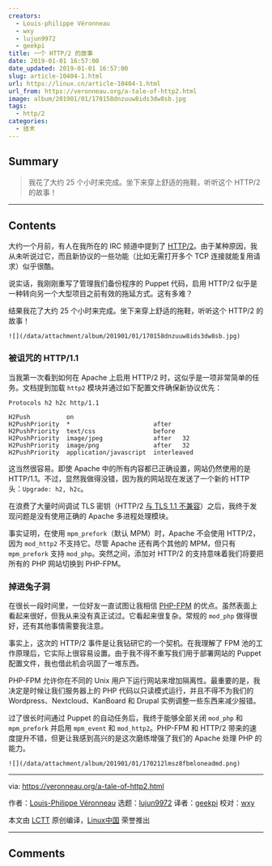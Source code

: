 ```yaml
---
creators:
  - Louis-philippe Véronneau
  - wxy
  - lujun9972
  - geekpi
title: 一个 HTTP/2 的故事
date: 2019-01-01 16:57:00
date_updated: 2019-01-01 16:57:00
slug: article-10404-1.html
url: https://linux.cn/article-10404-1.html
url_from: https://veronneau.org/a-tale-of-http2.html
image: album/201901/01/170158dnzuuw8ids3dw8sb.jpg
tags:
  - http/2
categories:
  - 技术
---
```


## Summary

> 我花了大约 25 个小时来完成。坐下来穿上舒适的拖鞋，听听这个 HTTP/2 的故事！

***

<!-- more -->

## Contents

大约一个月前，有人在我所在的 IRC 频道中提到了 [HTTP/2](https://en.wikipedia.org/wiki/HTTP/2)。由于某种原因，我从未听说过它，而且新协议的一些功能（比如无需打开多个 TCP 连接就能复用请求）似乎很酷。

说实话，我刚刚重写了管理我们备份程序的 Puppet 代码，启用 HTTP/2 似乎是一种转向另一个大型项目之前有效的拖延方式。这有多难？

结果我花了大约 25 个小时来完成。坐下来穿上舒适的拖鞋，听听这个 HTTP/2 的故事！

`![](/data/attachment/album/201901/01/170158dnzuuw8ids3dw8sb.jpg)`

### 被诅咒的 HTTP/1.1

当我第一次看到如何在 Apache 上启用 HTTP/2 时，这似乎是一项非常简单的任务。文档提到加载 `http2` 模块并通过如下配置文件确保新协议优先：

```shell
Protocols h2 h2c http/1.1

H2Push          on
H2PushPriority  *                       after
H2PushPriority  text/css                before
H2PushPriority  image/jpeg              after   32
H2PushPriority  image/png               after   32
H2PushPriority  application/javascript  interleaved
```

这当然很容易。即使 Apache 中的所有内容都已正确设置，网站仍然使用的是 HTTP/1.1。不过，显然我做得没错，因为我的网站现在发送了一个新的 HTTP 头：`Upgrade: h2, h2c`。

在浪费了大量时间调试 TLS 密钥（HTTP/2 [与 TLS 1.1 不兼容](https://http2.github.io/http2-spec/#TLSUsage)）之后，我终于发现问题是没有使用正确的 Apache 多进程处理模块。

事实证明，在使用 `mpm_prefork`（默认 MPM）时，Apache 不会使用 HTTP/2，因为 `mod_http2` 不支持它。尽管 Apache 还有两个其他的 MPM，但只有 `mpm_prefork` 支持 `mod_php`。突然之间，添加对 HTTP/2 的支持意味着我们将要把所有的 PHP 网站切换到 PHP-FPM。

### 掉进兔子洞

在很长一段时间里，一位好友一直试图让我相信 [PHP-FPM](https://wiki.apache.org/httpd/PHP-FPM) 的优点。虽然表面上看起来很好，但我从来没有真正试过。它看起来很复杂。常规的 `mod_php` 做得很好，还有其他事情需要我注意。

事实上，这次的 HTTP/2 事件是让我钻研它的一个契机。在我理解了 FPM 池的工作原理后，它实际上很容易设置。由于我不得不重写我们用于部署网站的 Puppet 配置文件，我也借此机会巩固了一堆东西。

PHP-FPM 允许你在不同的 Unix 用户下运行网站来增加隔离性。最重要的是，我决定是时候让我们服务器上的 PHP 代码以只读模式运行，并且不得不为我们的 Wordpress、Nextcloud、KanBoard 和 Drupal 实例调整一些东西来减少报错。

过了很长时间通过 Puppet 的自动任务后，我终于能够全部关闭 `mod_php` 和 `mpm_prefork` 并启用 `mpm_event` 和 `mod_http2`。PHP-FPM 和 HTTP/2 带来的速度提升不错，但更让我感到高兴的是这次磨练增强了我们的 Apache 处理 PHP 的能力。

`![](/data/attachment/album/201901/01/170212lmsz8fbmloneadmd.png)`

---

via: <https://veronneau.org/a-tale-of-http2.html>

作者：[Louis-Philippe Véronneau](https://veronneau.org/) 选题：[lujun9972](https://github.com/lujun9972) 译者：[geekpi](https://github.com/geekpi) 校对：[wxy](https://github.com/wxy)

本文由 [LCTT](https://github.com/LCTT/TranslateProject) 原创编译，[Linux中国](https://linux.cn/) 荣誉推出

***

## Comments
